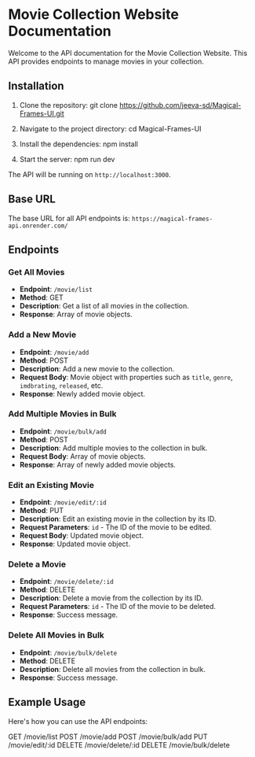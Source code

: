 # Movie Collection Website Documentation

Welcome to the API documentation for the Movie Collection Website. This API provides endpoints to manage movies in your collection.

## Installation
1. Clone the repository:
git clone https://github.com/jeeva-sd/Magical-Frames-UI.git

2. Navigate to the project directory:
cd Magical-Frames-UI

3. Install the dependencies:
npm install

4. Start the server:
npm run dev

The API will be running on `http://localhost:3000`.

## Base URL

The base URL for all API endpoints is: `https://magical-frames-api.onrender.com/`

## Endpoints

### Get All Movies

- **Endpoint**: `/movie/list`
- **Method**: GET
- **Description**: Get a list of all movies in the collection.
- **Response**: Array of movie objects.

### Add a New Movie

- **Endpoint**: `/movie/add`
- **Method**: POST
- **Description**: Add a new movie to the collection.
- **Request Body**: Movie object with properties such as `title`, `genre`, `imdbrating`, `released`, etc.
- **Response**: Newly added movie object.

### Add Multiple Movies in Bulk

- **Endpoint**: `/movie/bulk/add`
- **Method**: POST
- **Description**: Add multiple movies to the collection in bulk.
- **Request Body**: Array of movie objects.
- **Response**: Array of newly added movie objects.

### Edit an Existing Movie

- **Endpoint**: `/movie/edit/:id`
- **Method**: PUT
- **Description**: Edit an existing movie in the collection by its ID.
- **Request Parameters**: `id` - The ID of the movie to be edited.
- **Request Body**: Updated movie object.
- **Response**: Updated movie object.

### Delete a Movie

- **Endpoint**: `/movie/delete/:id`
- **Method**: DELETE
- **Description**: Delete a movie from the collection by its ID.
- **Request Parameters**: `id` - The ID of the movie to be deleted.
- **Response**: Success message.

### Delete All Movies in Bulk

- **Endpoint**: `/movie/bulk/delete`
- **Method**: DELETE
- **Description**: Delete all movies from the collection in bulk.
- **Response**: Success message.

## Example Usage

Here's how you can use the API endpoints:

GET /movie/list
POST /movie/add
POST /movie/bulk/add
PUT /movie/edit/:id
DELETE /movie/delete/:id
DELETE /movie/bulk/delete
